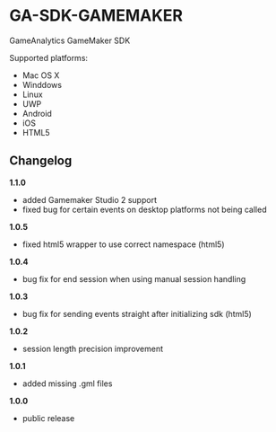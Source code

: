 GA-SDK-GAMEMAKER
================

GameAnalytics GameMaker SDK

Supported platforms:

* Mac OS X
* Winddows
* Linux
* UWP
* Android
* iOS
* HTML5

Changelog
---------
<!--(CHANGELOG_TOP)-->
**1.1.0**
* added Gamemaker Studio 2 support
* fixed bug for certain events on desktop platforms not being called

**1.0.5**
* fixed html5 wrapper to use correct namespace (html5)

**1.0.4**
* bug fix for end session when using manual session handling

**1.0.3**
* bug fix for sending events straight after initializing sdk (html5)

**1.0.2**
* session length precision improvement

**1.0.1**
* added missing .gml files

**1.0.0**
* public release
